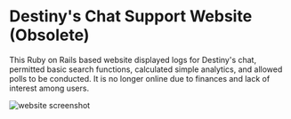 # Destiny's Chat Support Website (Obsolete)

This Ruby on Rails based website displayed logs for Destiny's chat, permitted basic search functions, calculated simple analytics, and allowed polls to be conducted. It is no longer online due to finances and lack of interest among users.

![website screenshot](https://raw.github.com/dharmaturtle/DestinyChatSupportWebsite/master/screenshot.jpg)